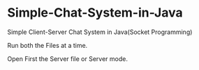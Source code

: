 # Simple-Chat-System-in-Java
Simple Client-Server Chat System in Java(Socket Programming)

Run both the Files at a time.

Open First the Server file or Server mode.

